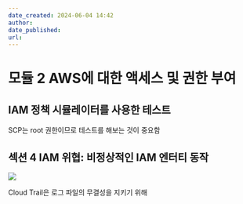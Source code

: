 ```yaml
---
date_created: 2024-06-04 14:42
author:
date_published: 
url:
---
```

# 모듈 2 AWS에 대한 액세스 및 권한 부여

## IAM 정책 시뮬레이터를 사용한 테스트

SCP는 root 권한이므로 테스트를 해보는 것이 중요함

## 섹션 4 IAM 위협: 비정상적인 IAM 엔터티 동작

![](Pasted%20image%2020240603133339.png)

Cloud Trail은 로그 파일의 무결성을 지키기 위해 
